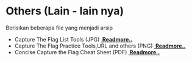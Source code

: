 # Others (Lain - lain nya)
<p>Berisikan beberapa file yang menjadi arsip</p>
<ul>
  <li>Capture The Flag List Tools (JPG)
  <a href="https://github.com/nacfasilkomunsri/Others/blob/master/ctf-tool.jpg"><b>&nbsp;Readmore..</b></a>
  </li>
   <li>Capture The Flag Practice Tools,URL and others (PNG)
  <a href="https://github.com/nacfasilkomunsri/Others/blob/master/CTF-Practice.png"><b>&nbsp;Readmore..</b></a>
  </li>
  <li>Concise Capture the Flag Cheat Sheet (PDF)
  <a href="https://github.com/nacfasilkomunsri/Others/blob/master/Concise%20Capture%20the%20Flag%20Cheat_Sheet.pdf"><b>&nbsp;Readmore..</b></a>
  </li>
</ul>
